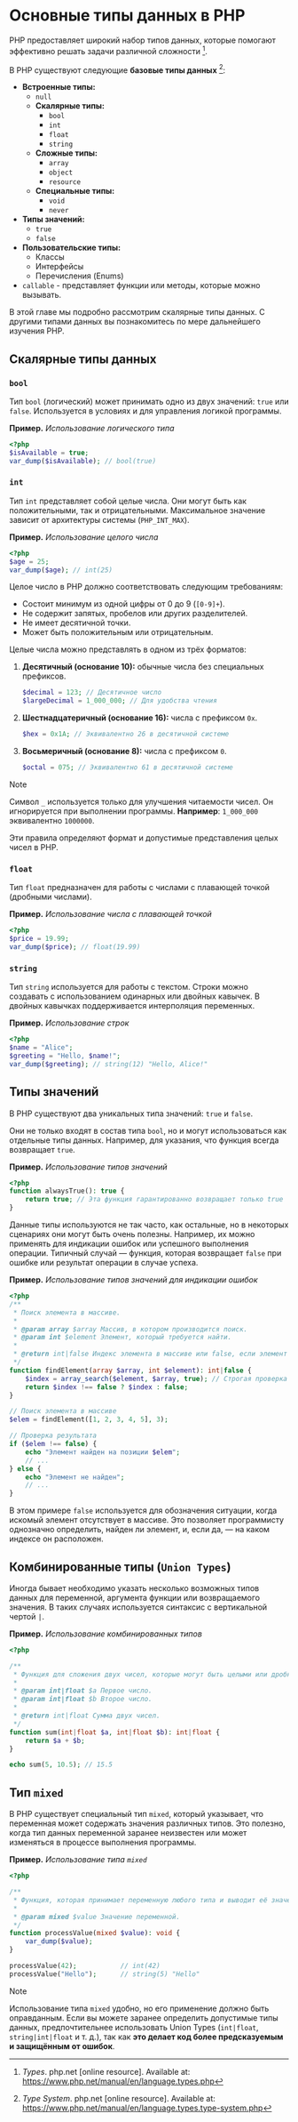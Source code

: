 # Основные типы данных в PHP

PHP предоставляет широкий набор типов данных, которые помогают эффективно решать задачи различной сложности [^1].

В PHP существуют следующие **базовые типы данных** [^2]:

- **Встроенные типы:**
  - `null`
  - **Скалярные типы:**
    - `bool`
    - `int`
    - `float`
    - `string`
  - **Сложные типы:**
    - `array`
    - `object`
    - `resource`
  - **Специальные типы:**
    - `void`
    - `never`
- **Типы значений:**
  - `true`
  - `false`
- **Пользовательские типы:**
  - Классы
  - Интерфейсы
  - Перечисления (Enums)
- `callable` - представляет функции или методы, которые можно вызывать.

В этой главе мы подробно рассмотрим скалярные типы данных. С другими типами данных вы познакомитесь по мере дальнейшего изучения PHP.

## Скалярные типы данных

### `bool`

Тип `bool` (логический) может принимать одно из двух значений: `true` или `false`. Используется в условиях и для управления логикой программы.

**Пример.** _Использование логического типа_

```php
<?php
$isAvailable = true;
var_dump($isAvailable); // bool(true)
```

### `int`

Тип `int` представляет собой целые числа. Они могут быть как положительными, так и отрицательными. Максимальное значение зависит от архитектуры системы (`PHP_INT_MAX`).

**Пример.** _Использование целого числа_

```php
<?php
$age = 25;
var_dump($age); // int(25)
```

Целое число в PHP должно соответствовать следующим требованиям:

- Состоит минимум из одной цифры от 0 до 9 (`[0-9]+`).
- Не содержит запятых, пробелов или других разделителей.
- Не имеет десятичной точки.
- Может быть положительным или отрицательным.

Целые числа можно представлять в одном из трёх форматов:

1. **Десятичный (основание 10):** обычные числа без специальных префиксов.

   ```php
   $decimal = 123; // Десятичное число
   $largeDecimal = 1_000_000; // Для удобства чтения
   ```

2. **Шестнадцатеричный (основание 16):** числа с префиксом `0x`.

   ```php
   $hex = 0x1A; // Эквивалентно 26 в десятичной системе
   ```

3. **Восьмеричный (основание 8):** числа с префиксом `0`.

   ```php
   $octal = 075; // Эквивалентно 61 в десятичной системе
   ```

> [!NOTE]
> Символ `_` используется только для улучшения читаемости чисел. Он игнорируется при выполнении программы. **Например**: `1_000_000` эквивалентно `1000000`.

Эти правила определяют формат и допустимые представления целых чисел в PHP.

### `float`

Тип `float` предназначен для работы с числами с плавающей точкой (дробными числами).

**Пример.** _Использование числа с плавающей точкой_

```php
<?php
$price = 19.99;
var_dump($price); // float(19.99)
```

### `string`

Тип `string` используется для работы с текстом. Строки можно создавать с использованием одинарных или двойных кавычек. В двойных кавычках поддерживается интерполяция переменных.

**Пример.** _Использование строк_

```php
<?php
$name = "Alice";
$greeting = "Hello, $name!";
var_dump($greeting); // string(12) "Hello, Alice!"
```

## Типы значений

В PHP существуют два уникальных типа значений: `true` и `false`.

Они не только входят в состав типа `bool`, но и могут использоваться как отдельные типы данных. Например, для указания, что функция всегда возвращает `true`.

**Пример.** _Использование типов значений_

```php
<?php
function alwaysTrue(): true {
    return true; // Эта функция гарантированно возвращает только true
}
```

Данные типы используются не так часто, как остальные, но в некоторых сценариях они могут быть очень полезны. Например, их можно применять для индикации ошибок или успешного выполнения операции. Типичный случай — функция, которая возвращает `false` при ошибке или результат операции в случае успеха.

**Пример.** _Использование типов значений для индикации ошибок_

```php
<?php
/**
 * Поиск элемента в массиве.
 *
 * @param array $array Массив, в котором производится поиск.
 * @param int $element Элемент, который требуется найти.
 *
 * @return int|false Индекс элемента в массиве или false, если элемент не найден.
 */
function findElement(array $array, int $element): int|false {
    $index = array_search($element, $array, true); // Строгая проверка типа
    return $index !== false ? $index : false;
}

// Поиск элемента в массиве
$elem = findElement([1, 2, 3, 4, 5], 3);

// Проверка результата
if ($elem !== false) {
    echo "Элемент найден на позиции $elem";
    // ...
} else {
    echo "Элемент не найден";
    // ...
}
```

В этом примере `false` используется для обозначения ситуации, когда искомый элемент отсутствует в массиве. Это позволяет программисту однозначно определить, найден ли элемент, и, если да, — на каком индексе он расположен.

## Комбинированные типы (`Union Types`)

Иногда бывает необходимо указать несколько возможных типов данных для переменной, аргумента функции или возвращаемого значения. В таких случаях используется синтаксис с вертикальной чертой `|`.

**Пример.** _Использование комбинированных типов_

```php
<?php

/**
 * Функция для сложения двух чисел, которые могут быть целыми или дробными.
 *
 * @param int|float $a Первое число.
 * @param int|float $b Второе число.
 *
 * @return int|float Сумма двух чисел.
 */
function sum(int|float $a, int|float $b): int|float {
    return $a + $b;
}

echo sum(5, 10.5); // 15.5
```

## Тип `mixed`

В PHP существует специальный тип `mixed`, который указывает, что переменная может содержать значения различных типов. Это полезно, когда тип данных переменной заранее неизвестен или может изменяться в процессе выполнения программы.

**Пример.** _Использование типа `mixed`_

```php
<?php

/**
 * Функция, которая принимает переменную любого типа и выводит её значение.
 *
 * @param mixed $value Значение переменной.
 */
function processValue(mixed $value): void {
    var_dump($value);
}

processValue(42);           // int(42)
processValue("Hello");      // string(5) "Hello"
```

> [!NOTE]
> Использование типа `mixed` удобно, но его применение должно быть оправданным. Если вы можете заранее определить допустимые типы данных, предпочтительнее использовать Union Types (`int|float`, `string|int|float` и т. д.), так как **это делает код более предсказуемым и защищённым от ошибок**.

[^1]: *Types*. php.net [online resource]. Available at: https://www.php.net/manual/en/language.types.php
[^2]: *Type System*. php.net [online resource]. Available at: https://www.php.net/manual/en/language.types.type-system.php
